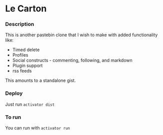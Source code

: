 Le Carton
=========

### Description
This is another pastebin clone that I wish to make with added functionality like:

* Timed delete
* Profiles
* Social constructs - commenting, following, and markdown
* Plugin support
* rss feeds

This amounts to a standalone gist.

### Deploy
Just run ``activator dist``

### To run
You can run with ``activator run``
